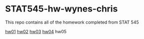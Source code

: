 # STAT545-hw-wynes-chris

This repo contains all of the homework completed from STAT 545

[hw01](https://github.com/swynes/STAT545-hw01-wynes-chris)
[hw02](https://github.com/swynes/STAT545-hw-wynes-chris/tree/master/hw02)
[hw03](https://github.com/swynes/STAT545-hw-wynes-chris/tree/master/hw03)
[hw04](https://github.com/swynes/STAT545-hw-wynes-chris/tree/master/hw04)
hw05

